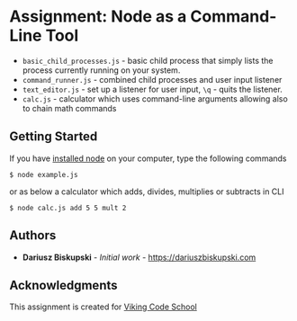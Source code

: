 # Assignment: Node as a Command-Line Tool

- `basic_child_processes.js` - basic child process that simply lists the process currently running on your system.
- `command_runner.js` - combined child processes and user input listener
- `text_editor.js` - set up a listener for user input, `\q` - quits the listener.
- `calc.js` - calculator which uses command-line arguments allowing also to chain math commands



## Getting Started

If you have [installed node](https://nodejs.org/en/download/) on your computer, type the following commands

```
$ node example.js
```

or as below a calculator which adds, divides, multiplies or subtracts in CLI
```
$ node calc.js add 5 5 mult 2
```



## Authors

* **Dariusz Biskupski** - *Initial work* - https://dariuszbiskupski.com


## Acknowledgments

This assignment is created for [Viking Code School](https://www.vikingcodeschool.com/)
